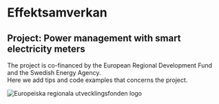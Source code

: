 # Effektsamverkan
## Project: Power management with smart electricity meters
The project is co-financed by the European Regional Development Fund and the Swedish Energy Agency. <br>
Here we add tips and code examples that concerns the project.

![Europeiska regionala utvecklingsfonden logo](https://effektsamverkan.se/storage/img/eu-logo220.jpg)
